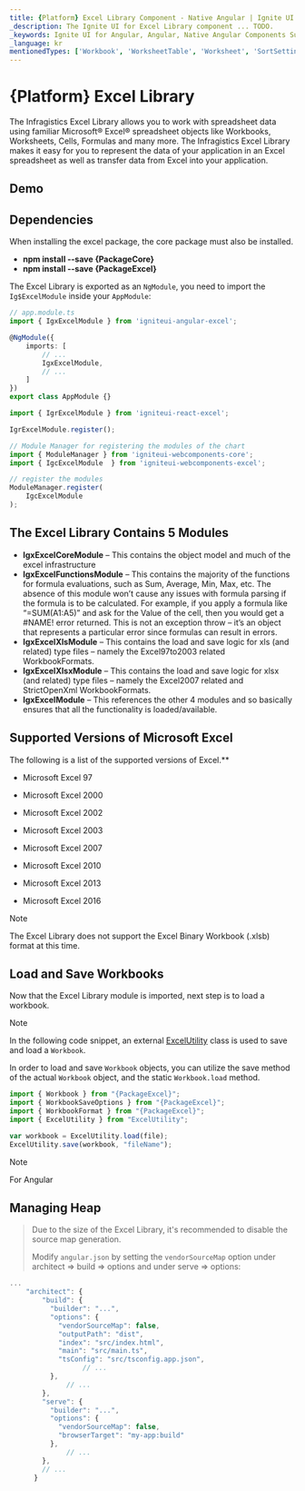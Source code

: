 ```yaml
---
title: {Platform} Excel Library Component - Native Angular | Ignite UI for Angular
_description: The Ignite UI for Excel Library component ... TODO.
_keywords: Ignite UI for Angular, Angular, Native Angular Components Suite, Native Angular Controls, Native Angular Components, Native Angular Components Library, Angular Excel Library, Angular Excel Library Example, Angular Excel Library Component, Angular Excel Engine
_language: kr
mentionedTypes: ['Workbook', 'WorksheetTable', 'Worksheet', 'SortSettings']
---
```


# {Platform} Excel Library

The Infragistics Excel Library allows you to work with spreadsheet data using familiar Microsoft® Excel® spreadsheet objects like Workbooks, Worksheets, Cells, Formulas and many more. The Infragistics Excel Library makes it easy for you to represent the data of your application in an Excel spreadsheet as well as transfer data from Excel into your application.

## Demo


<code-view style="height: 100px"
           data-demos-base-url="{environment:dvDemosBaseUrl}"
           iframe-src="{environment:dvDemosBaseUrl}/excel/excel-library-overview"
           github-src="excel/excel-library/overview">
</code-view>

<div class="divider--half"></div>

## Dependencies
When installing the excel package, the core package must also be installed.

- **npm install --save {PackageCore}**
- **npm install --save {PackageExcel}**

The Excel Library is exported as an `NgModule`, you need to import the `Ig$ExcelModule` inside your `AppModule`:

```ts
// app.module.ts
import { IgxExcelModule } from 'igniteui-angular-excel';

@NgModule({
    imports: [
        // ...
        IgxExcelModule,
        // ...
    ]
})
export class AppModule {}
```

```ts
import { IgrExcelModule } from 'igniteui-react-excel';

IgrExcelModule.register();
```

```ts
// Module Manager for registering the modules of the chart
import { ModuleManager } from 'igniteui-webcomponents-core';
import { IgcExcelModule  } from 'igniteui-webcomponents-excel';

// register the modules
ModuleManager.register(
    IgcExcelModule
);
```
## The Excel Library Contains 5 Modules

-	**IgxExcelCoreModule** – This contains the object model and much of the excel infrastructure
-	**IgxExcelFunctionsModule** – This contains the majority of the functions for formula evaluations, such as Sum, Average, Min, Max, etc. The absence of this module won’t cause any issues with formula parsing if the formula is to be calculated. For example, if you apply a formula like “=SUM(A1:A5)” and ask for the Value of the cell, then you would get a #NAME! error returned. This is not an exception throw – it’s an object that represents a particular error since formulas can result in errors.
-	**IgxExcelXlsModule** – This contains the load and save logic for xls (and related) type files – namely the Excel97to2003 related WorkbookFormats.
-	**IgxExcelXlsxModule** – This contains the load and save logic for xlsx (and related) type files – namely the Excel2007 related and StrictOpenXml WorkbookFormats.
-	**IgxExcelModule** – This references the other 4 modules and so basically ensures that all the functionality is loaded/available.

## Supported Versions of Microsoft Excel
The following is a list of the supported versions of Excel.**

-  Microsoft Excel 97

-  Microsoft Excel 2000

-  Microsoft Excel 2002

-  Microsoft Excel 2003

-  Microsoft Excel 2007

-  Microsoft Excel 2010

-  Microsoft Excel 2013

-  Microsoft Excel 2016

> [!NOTE]
> The Excel Library does not support the Excel Binary Workbook (.xlsb) format at this time.

## Load and Save Workbooks
Now that the Excel Library module is imported, next step is to load a workbook.

> [!NOTE]
>
> In the following code snippet, an external [ExcelUtility](excel-utility.md) class is used to save and load a `Workbook`.

In order to load and save `Workbook` objects, you can utilize the save method of the actual `Workbook` object, and the static `Workbook.load` method.

```ts
import { Workbook } from "{PackageExcel}";
import { WorkbookSaveOptions } from "{PackageExcel}";
import { WorkbookFormat } from "{PackageExcel}";
import { ExcelUtility } from "ExcelUtility";

var workbook = ExcelUtility.load(file);
ExcelUtility.save(workbook, "fileName");

```

>[!NOTE]
>For Angular
><div class="divider--half"></div>
>
## Managing Heap
>
>Due to the size of the Excel Library, it's recommended to disable the source map generation.
>
>Modify `angular.json` by setting the `vendorSourceMap` option under architect => build => options and under serve => options:
>
```ts
...
    "architect": {
        "build": {
          "builder": "...",
          "options": {
            "vendorSourceMap": false,
            "outputPath": "dist",
            "index": "src/index.html",
            "main": "src/main.ts",
            "tsConfig": "src/tsconfig.app.json",
                  // ...
          },
              // ...
        },
        "serve": {
          "builder": "...",
          "options": {
            "vendorSourceMap": false,
            "browserTarget": "my-app:build"
          },
              // ...
        },
        // ...
      }
```
>
<!-- -->